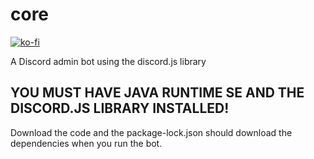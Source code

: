 # core 
[![ko-fi](https://www.ko-fi.com/img/githubbutton_sm.svg)](https://ko-fi.com/W7W21C3X1)

A Discord admin bot using the discord.js library

## YOU MUST HAVE JAVA RUNTIME SE AND THE DISCORD.JS LIBRARY INSTALLED!

Download the code and the package-lock.json should download the dependencies when you run the bot.
